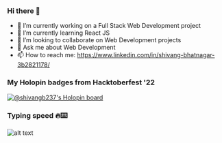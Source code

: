 ### Hi there 👋

<!-- **Shivangbhatnagar237/Shivangbhatnagar237** is a ✨ _special_ ✨ repository because its `README.md` (this file) appears on your GitHub profile. -->

<!-- Here are some ideas to get you started: -->

- 🔭 I’m currently working on a Full Stack Web Development project
- 🌱 I’m currently learning React JS
- 👯 I’m looking to collaborate on Web Development projects
- 💬 Ask me about Web Development
- 📫 How to reach me: https://www.linkedin.com/in/shivang-bhatnagar-3b2821178/

### My Holopin badges from Hacktoberfest '22

[![@shivangb237's Holopin board](https://holopin.me/shivangb237)](https://holopin.io/@shivangb237)

### Typing speed 🔥⌨️
![alt text](https://data.typeracer.com/misc/badge?user=shivangb237)

